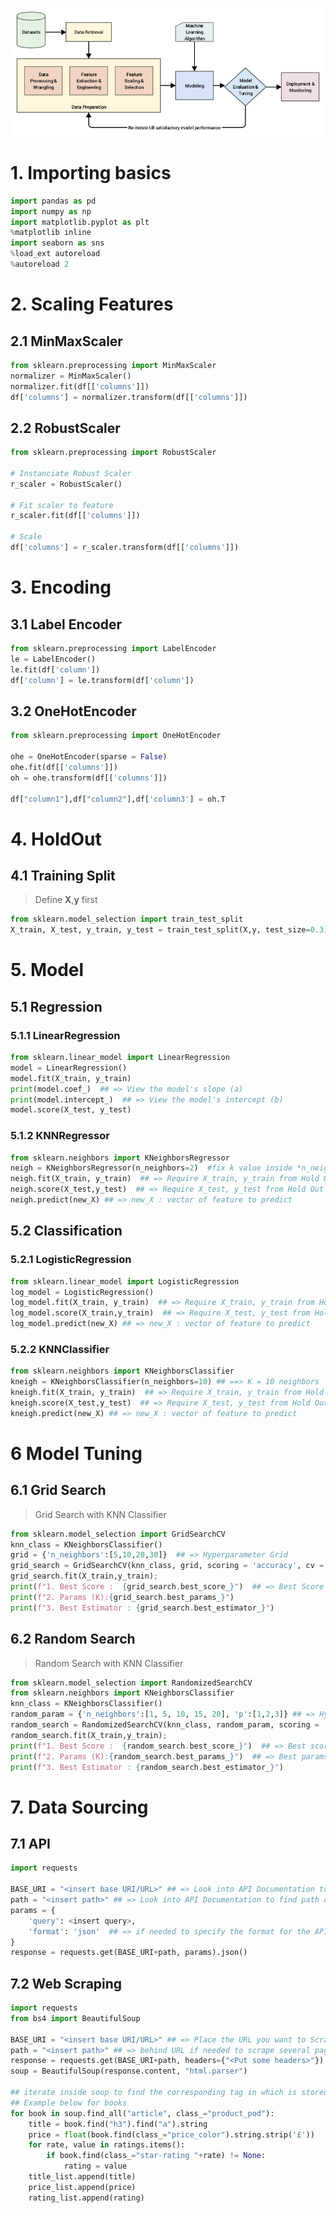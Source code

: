 ![ML Map](./MLMap.png)

# 1. Importing basics 
```python
import pandas as pd
import numpy as np
import matplotlib.pyplot as plt
%matplotlib inline  
import seaborn as sns
%load_ext autoreload
%autoreload 2
```
  

# 2. Scaling Features  

## 2.1 MinMaxScaler  
  
```python
from sklearn.preprocessing import MinMaxScaler
normalizer = MinMaxScaler() 
normalizer.fit(df[['columns']])
df['columns'] = normalizer.transform(df[['columns']])
```

## 2.2 RobustScaler  

```python
from sklearn.preprocessing import RobustScaler

# Instanciate Robust Scaler
r_scaler = RobustScaler()

# Fit scaler to feature
r_scaler.fit(df[['columns']])

# Scale
df['columns'] = r_scaler.transform(df[['columns']])
```

# 3. Encoding

## 3.1 Label Encoder

```python
from sklearn.preprocessing import LabelEncoder
le = LabelEncoder()
le.fit(df['column'])
df['column'] = le.transform(df['column'])
```

## 3.2 OneHotEncoder

```python
from sklearn.preprocessing import OneHotEncoder

ohe = OneHotEncoder(sparse = False)
ohe.fit(df[['columns']])
oh = ohe.transform(df[['columns']])

df["column1"],df["column2"],df['column3'] = oh.T
```

# 4. HoldOut  
  
## 4.1 Training Split  

> Define **X**,**y** first
```python
from sklearn.model_selection import train_test_split  
X_train, X_test, y_train, y_test = train_test_split(X,y, test_size=0.3) #X, y used here
```  
  
# 5. Model   

## 5.1 Regression  
  
### 5.1.1 LinearRegression
```python
from sklearn.linear_model import LinearRegression
model = LinearRegression()
model.fit(X_train, y_train)
print(model.coef_)  ## => View the model's slope (a)
print(model.intercept_)  ## => View the model's intercept (b)
model.score(X_test, y_test)
```
  
### 5.1.2 KNNRegressor  
  
```python
from sklearn.neighbors import KNeighborsRegressor 
neigh = KNeighborsRegressor(n_neighbors=2)  #fix k value inside *n_neighbors* parameter  
neigh.fit(X_train, y_train)  ## => Require X_train, y_train from Hold Out method
neigh.score(X_test,y_test)  ## => Require X_test, y_test from Hold Out method
neigh.predict(new_X) ## => new_X : vector of feature to predict
```  

## 5.2 Classification 
  
### 5.2.1 LogisticRegression  
```python
from sklearn.linear_model import LogisticRegression
log_model = LogisticRegression()
log_model.fit(X_train, y_train)  ## => Require X_train, y_train from Hold Out method
log_model.score(X_train,y_train)  ## => Require X_test, y_test from Hold Out method
log_model.predict(new_X) ## => new_X : vector of feature to predict  
```
  
### 5.2.2 KNNClassifier

```python
from sklearn.neighbors import KNeighborsClassifier
kneigh = KNeighborsClassifier(n_neighbors=10) ## ==> K = 10 neighbors
kneigh.fit(X_train, y_train)  ## => Require X_train, y_train from Hold Out method
kneigh.score(X_test,y_test)  ## => Require X_test, y_test from Hold Out method
kneigh.predict(new_X) ## => new_X : vector of feature to predict
```

# 6 Model Tuning  
  
## 6.1 Grid Search  

> Grid Search with KNN Classifier
```python
from sklearn.model_selection import GridSearchCV
knn_class = KNeighborsClassifier()
grid = {'n_neighbors':[5,10,20,30]}  ## => Hyperparameter Grid
grid_search = GridSearchCV(knn_class, grid, scoring = 'accuracy', cv = 5, n_jobs=-1) # paralellize computation 
grid_search.fit(X_train,y_train);
print(f"1. Best Score :  {grid_search.best_score_}")  ## => Best Score regarding scoring defined above
print(f"2. Params (K):{grid_search.best_params_}")
print(f"3. Best Estimator : {grid_search.best_estimator_}")
```  
  
  
## 6.2 Random Search  
  
> Random Search with KNN Classifier
```python
from sklearn.model_selection import RandomizedSearchCV
from sklearn.neighbors import KNeighborsClassifier
knn_class = KNeighborsClassifier()
random_param = {'n_neighbors':[1, 5, 10, 15, 20], 'p':[1,2,3]} ## => Hyperparameter Grid
random_search = RandomizedSearchCV(knn_class, random_param, scoring = 'recall', n_iter=5, cv = 5, n_jobs=-1) # paralellize computation 
random_search.fit(X_train,y_train);
print(f"1. Best Score :  {random_search.best_score_}")  ## => Best score (related to scoring metric)
print(f"2. Params (K):{random_search.best_params_}")  ## => Best params
print(f"3. Best Estimator : {random_search.best_estimator_}")  
```  

# 7. Data Sourcing
## 7.1 API

```python
import requests

BASE_URI = "<insert base URI/URL>" ## => Look into API Documentation to find BASE_URI
path = "<insert path>" ## => Look into API Documentation to find path of requested data
params = {
    'query': <insert query>,
    'format': 'json'  ## => if needed to specify the format for the API call
}
response = requests.get(BASE_URI+path, params).json()
```

## 7.2 Web Scraping

```python
import requests
from bs4 import BeautifulSoup

BASE_URI = "<insert base URI/URL>" ## => Place the URL you want to Scrape
path = "<insert path>" ## => behind URL if needed to scrape several pages for example
response = requests.get(BASE_URI+path, headers={"<Put some headers>"})  ## => headers could be needed to specify language content in return
soup = BeautifulSoup(response.content, "html.parser")

## iterate inside soup to find the corresponding tag in which is stored the desired content.
## Example below for books
for book in soup.find_all("article", class_="product_pod"):
    title = book.find("h3").find("a").string
    price = float(book.find(class_="price_color").string.strip('£'))
    for rate, value in ratings.items():
        if book.find(class_="star-rating "+rate) != None:
            rating = value
    title_list.append(title)
    price_list.append(price)
    rating_list.append(rating)

```